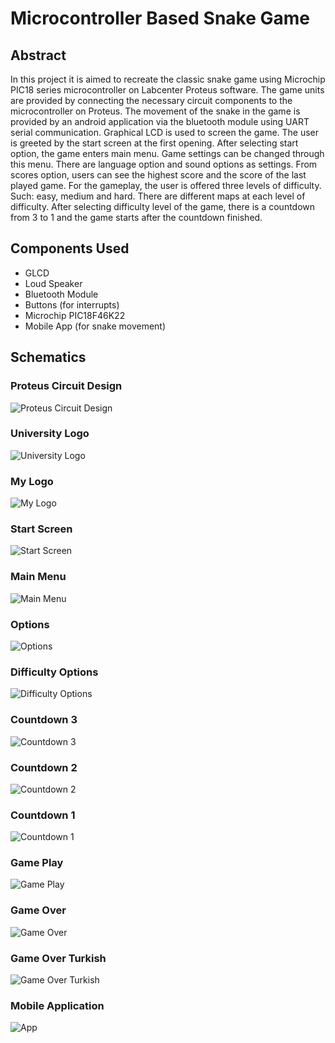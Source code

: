 # Microcontroller Based Snake Game
## Abstract
In this project it is aimed to recreate the classic snake game using Microchip PIC18 series microcontroller on Labcenter Proteus software. The game units are provided by connecting the necessary circuit components to the microcontroller on Proteus. The movement of the snake in the game is provided by an android application via the bluetooth module using UART serial communication. Graphical LCD is used to screen the game. The user is greeted by the start screen at the first opening. After selecting start option, the game enters main menu. Game settings can be changed through this menu. There are language option and sound options as settings. From scores option, users can see the highest score and the score of the last played game. For the gameplay, the user is offered three levels of difficulty. Such: easy, medium and hard. There are different maps at each level of difficulty. After selecting difficulty level of the game, there is a countdown from 3 to 1 and the game starts after the countdown finished.
## Components Used
* GLCD
* Loud Speaker
* Bluetooth Module
* Buttons (for interrupts)
* Microchip PIC18F46K22
* Mobile App (for snake movement)
## Schematics
### Proteus Circuit Design
![Proteus Circuit Design](https://github.com/kagankalayli/Microcontroller-Based-Snake-Game/blob/main/Snake%20Game/Images/circuitschematics.png)
### University Logo
![University Logo](https://github.com/kagankalayli/Microcontroller-Based-Snake-Game/blob/main/Snake%20Game/Images/universitylogo.png)
### My Logo
![My Logo](https://github.com/kagankalayli/Microcontroller-Based-Snake-Game/blob/main/Snake%20Game/Images/mylogo.png)
### Start Screen
![Start Screen](https://github.com/kagankalayli/Microcontroller-Based-Snake-Game/blob/main/Snake%20Game/Images/startscreen.png)
### Main Menu
![Main Menu](https://github.com/kagankalayli/Microcontroller-Based-Snake-Game/blob/main/Snake%20Game/Images/mainmenu.png)
### Options
![Options](https://github.com/kagankalayli/Microcontroller-Based-Snake-Game/blob/main/Snake%20Game/Images/options.png)
### Difficulty Options
![Difficulty Options](https://github.com/kagankalayli/Microcontroller-Based-Snake-Game/blob/main/Snake%20Game/Images/easymediumhard.png)
### Countdown 3
![Countdown 3](https://github.com/kagankalayli/Microcontroller-Based-Snake-Game/blob/main/Snake%20Game/Images/cd3.png)
### Countdown 2
![Countdown 2](https://github.com/kagankalayli/Microcontroller-Based-Snake-Game/blob/main/Snake%20Game/Images/cd2.png)
### Countdown 1
![Countdown 1](https://github.com/kagankalayli/Microcontroller-Based-Snake-Game/blob/main/Snake%20Game/Images/cd1.png)
### Game Play
![Game Play](https://github.com/kagankalayli/Microcontroller-Based-Snake-Game/blob/main/Snake%20Game/Images/gameplay.png)
### Game Over
![Game Over](https://github.com/kagankalayli/Microcontroller-Based-Snake-Game/blob/main/Snake%20Game/Images/gameover.png)
### Game Over Turkish
![Game Over Turkish](https://github.com/kagankalayli/Microcontroller-Based-Snake-Game/blob/main/Snake%20Game/Images/oyunbitti.png)
### Mobile Application
![App](https://github.com/kagankalayli/Microcontroller-Based-Snake-Game/blob/main/Snake%20Game/Images/androidapp.jpg)
